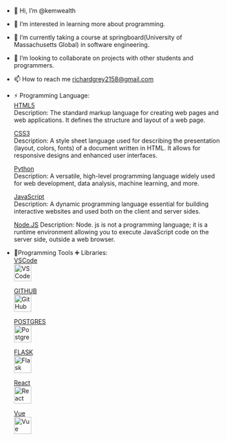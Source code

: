 - 👋 Hi, I’m @kemwealth
- 👀 I’m interested in learning more about programming.
- 🌱 I’m currently taking a course at springboard(University of Massachusetts Global) in software engineering.
- 💞️ I’m looking to collaborate on projects with other students and programmers.
- 📫 How to reach me richardgrey2158@gmail.com
- ⚡ Programming Language:  
[ HTML5]( https://developer.mozilla.org/en-US/docs/Web/HTML)  
  Description: The standard markup language for creating web pages and web applications. It defines the structure and layout of a web page.  

  [CSS3]( https://developer.mozilla.org/en-US/docs/Web/CSS)  
  Description: A style sheet language used for describing the presentation (layout, colors, fonts) of a document written in HTML. It allows for responsive designs and enhanced user interfaces.  

  [Python](https://www.python.org)  
  Description: A versatile, high-level programming language widely used for web development, data analysis, machine learning, and more.  

  [JavaScript](https://www.javascript.com)  
  Description: A dynamic programming language essential for building interactive websites and used both on the client and server sides.
  
  [Node.JS](https://nodejs.org/en)
  Description: Node. js is not a programming language; it is a runtime environment allowing you to execute JavaScript code on the server side, outside a web browser.  

 - 🚀Programming Tools ➕ Libraries:       
      [VSCode](https://code.visualstudio.com/)      
      <img src="https://code.visualstudio.com/assets/images/code-stable.png" alt="VSCode" width="40"/>    
      
      [GITHUB](https://github.com)  
      <img src="https://github.githubassets.com/images/modules/logos_page/GitHub-Mark.png" alt="GitHub" width="40"/>        
       
      [POSTGRES](https://www.postgresql.org)  
      <img src="https://www.postgresql.org/media/img/about/press/elephant.png" alt="PostgreSQL" width="40"/>    
       
      [FLASK](https://flask.palletsprojects.com)  
      <img src="https://flask.palletsprojects.com/en/3.0.x/_images/flask-horizontal.png" alt="Flask" width="40"/>    
         
      [React](https://reactjs.org)  
      <img src="https://reactjs.org/logo-og.png" alt="React" width="40"/>    
       
      [Vue](https://vuejs.org)  
       <img src="https://vuejs.org/images/logo.png" alt="Vue" width="40"/>         
    
<!---
kemwealth/kemwealth is a ✨ special ✨ repository because its `README.md` (this file) appears on your GitHub profile.
You can click the Preview link to take a look at your changes.
--->
